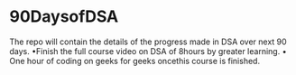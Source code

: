 # 90DaysofDSA
The repo will contain the details of the progress made in DSA over next 90 days. 
  •Finish the full course video on DSA of 8hours by greater learning. 
  • One hour of coding on geeks for geeks oncethis course is finished. 
